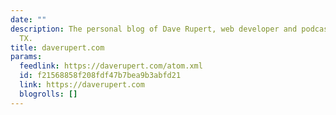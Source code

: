 ```yaml
---
date: ""
description: The personal blog of Dave Rupert, web developer and podcaster from Austin,
  TX.
title: daverupert.com
params:
  feedlink: https://daverupert.com/atom.xml
  id: f21568858f208fdf47b7bea9b3abfd21
  link: https://daverupert.com
  blogrolls: []
---
```

